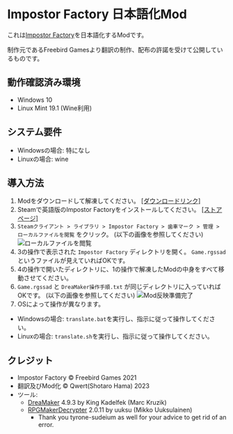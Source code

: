 # Impostor Factory 日本語化Mod

これは[Impostor Factory](https://store.steampowered.com/app/1182620/Impostor_Factory/)を日本語化するModです。

制作元であるFreebird Gamesより翻訳の制作、配布の許諾を受けて公開しているものです。

## 動作確認済み環境

- Windows 10
- Linux Mint 19.1 (Wine利用)

## システム要件

- Windowsの場合: 特になし
- Linuxの場合: wine

## 導入方法

1. Modをダウンロードして解凍してください。 [[ダウンロードリンク]](https://github.com/izayoi256/impostor-factory-translation/archive/refs/heads/master.zip)
2. Steamで英語版のImpostor Factoryをインストールしてください。 [[ストアページ]](https://store.steampowered.com/app/1182620/Impostor_Factory/)
3. `Steamクライアント > ライブラリ > Impostor Factory > 歯車マーク > 管理 > ローカルファイルを閲覧` をクリック。 (以下の画像を参照してください)
![ローカルファイルを閲覧](https://user-images.githubusercontent.com/1329505/233041744-2e3549b5-3710-4125-b209-370f25e9409e.png)
4. 3の操作で表示された `Impostor Factory` ディレクトリを開く。 `Game.rgssad`というファイルが見えていればOKです。
5. 4の操作で開いたディレクトリに、1の操作で解凍したModの中身をすべて移動させてください。
6. `Game.rgssad` と `DreaMaker操作手順.txt` が同じディレクトリに入っていればOKです。 (以下の画像を参照してください)
![Mod反映準備完了](https://user-images.githubusercontent.com/1329505/233265748-d3d637f8-efdb-4fd1-9eeb-0c28178e7109.png)
7. OSによって操作が異なります。
  - Windowsの場合: `translate.bat`を実行し、指示に従って操作してください。
  - Linuxの場合: `translate.sh`を実行し、指示に従って操作してください。

## クレジット

- Impostor Factory © Freebird Games 2021
- 翻訳及びMod化 © Qwert(Shotaro Hama) 2023
- ツール:
  - [DreaMaker](https://www.rpg-maker.fr/index.php?page=forum&id=16279) 4.9.3 by King Kadelfek (Marc Kruzik)
  - [RPGMakerDecrypter](https://github.com/uuksu/RPGMakerDecrypter) 2.0.11 by uuksu (Mikko Uuksulainen)
    - Thank you tyrone-sudeium as well for your advice to get rid of an error. 
